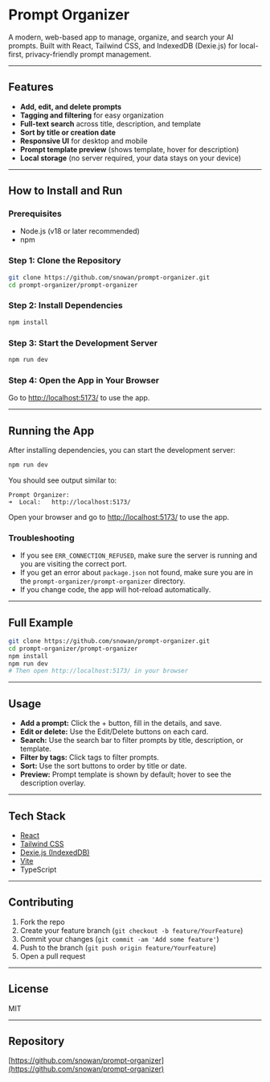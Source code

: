 # Prompt Organizer

A modern, web-based app to manage, organize, and search your AI prompts. Built with React, Tailwind CSS, and IndexedDB (Dexie.js) for local-first, privacy-friendly prompt management.

---

## Features

- **Add, edit, and delete prompts**
- **Tagging and filtering** for easy organization
- **Full-text search** across title, description, and template
- **Sort by title or creation date**
- **Responsive UI** for desktop and mobile
- **Prompt template preview** (shows template, hover for description)
- **Local storage** (no server required, your data stays on your device)

---

## How to Install and Run

### Prerequisites
- Node.js (v18 or later recommended)
- npm

### Step 1: Clone the Repository
```bash
git clone https://github.com/snowan/prompt-organizer.git
cd prompt-organizer/prompt-organizer
```

### Step 2: Install Dependencies
```bash
npm install
```

### Step 3: Start the Development Server
```bash
npm run dev
```

### Step 4: Open the App in Your Browser
Go to [http://localhost:5173/](http://localhost:5173/) to use the app.

---

## Running the App

After installing dependencies, you can start the development server:

```bash
npm run dev
```

You should see output similar to:

```
Prompt Organizer:
➜  Local:   http://localhost:5173/
```

Open your browser and go to [http://localhost:5173/](http://localhost:5173/) to use the app.



### Troubleshooting

- If you see `ERR_CONNECTION_REFUSED`, make sure the server is running and you are visiting the correct port.
- If you get an error about `package.json` not found, make sure you are in the `prompt-organizer/prompt-organizer` directory.
- If you change code, the app will hot-reload automatically.

---

## Full Example

```bash
git clone https://github.com/snowan/prompt-organizer.git
cd prompt-organizer/prompt-organizer
npm install
npm run dev
# Then open http://localhost:5173/ in your browser
```

---

## Usage
- **Add a prompt:** Click the + button, fill in the details, and save.
- **Edit or delete:** Use the Edit/Delete buttons on each card.
- **Search:** Use the search bar to filter prompts by title, description, or template.
- **Filter by tags:** Click tags to filter prompts.
- **Sort:** Use the sort buttons to order by title or date.
- **Preview:** Prompt template is shown by default; hover to see the description overlay.

---

## Tech Stack
- [React](https://react.dev/)
- [Tailwind CSS](https://tailwindcss.com/)
- [Dexie.js (IndexedDB)](https://dexie.org/)
- [Vite](https://vitejs.dev/)
- TypeScript

---

## Contributing
1. Fork the repo
2. Create your feature branch (`git checkout -b feature/YourFeature`)
3. Commit your changes (`git commit -am 'Add some feature'`)
4. Push to the branch (`git push origin feature/YourFeature`)
5. Open a pull request

---

## License
MIT

---

## Repository
[https://github.com/snowan/prompt-organizer](https://github.com/snowan/prompt-organizer) 